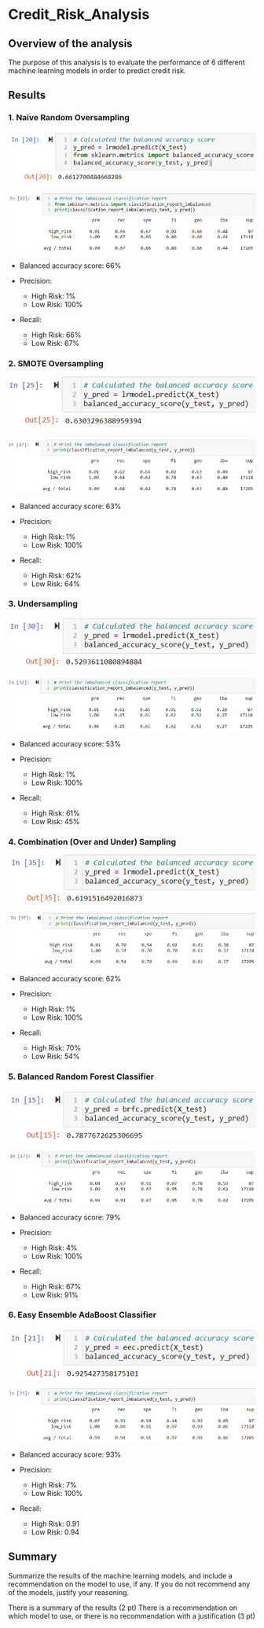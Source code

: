 # Credit_Risk_Analysis

## Overview of the analysis
The purpose of this analysis is to evaluate the performance of 6 different machine learning models in order to predict credit risk.

## Results

### 1. Naive Random Oversampling

![Naive Random Oversampling Balanced accuracy score](./Images/NaiveRandomOversampling1.PNG)

![Naive Random Oversampling Risks](./Images/NaiveRandomOversampling2.PNG)

- Balanced accuracy score: 66%

- Precision:
  - High Risk: 1%
  - Low Risk: 100%

- Recall: 
  - High Risk: 66%
  - Low Risk: 67%


### 2. SMOTE Oversampling

![SMOTE Oversampling Balanced accuracy score](./Images/SmoteOversampling1.PNG)

![SMOTE Oversampling Risks](./Images/SmoteOversampling2.PNG)

- Balanced accuracy score: 63%

- Precision:
  - High Risk: 1%
  - Low Risk: 100%

- Recall: 
  - High Risk: 62%
  - Low Risk: 64%

### 3. Undersampling

![Undersampling Balanced accuracy score](./Images/Undersampling1.PNG)

![Undersampling Risks](./Images/Undersampling2.PNG)

- Balanced accuracy score: 53%

- Precision:
  - High Risk: 1%
  - Low Risk: 100%

- Recall: 
  - High Risk: 61%
  - Low Risk: 45%

### 4. Combination (Over and Under) Sampling

![Combination (Over and Under) Sampling Balanced accuracy score](./Images/CombinationSampling1.PNG)

![Combination (Over and Under) Sampling Risks](./Images/CombinationSampling2.PNG)

- Balanced accuracy score: 62%

- Precision:
  - High Risk: 1%
  - Low Risk: 100%

- Recall: 
  - High Risk: 70%
  - Low Risk: 54%

### 5. Balanced Random Forest Classifier

![Balanced Random Forest Classifier Balanced accuracy score](./Images/BalancedRandomForest1.PNG)

![Balanced Random Forest Classifier Risks](./Images/BalancedRandomForest2.PNG)

- Balanced accuracy score: 79%

- Precision:
  - High Risk: 4%
  - Low Risk: 100%

- Recall: 
  - High Risk: 67%
  - Low Risk: 91%

### 6. Easy Ensemble AdaBoost Classifier

![Easy Ensemble AdaBoost Classifier Balanced accuracy score](./Images/EasyEnsembleAdaBoost1.PNG)

![Easy Ensemble AdaBoost Classifier Risks](./Images/EasyEnsembleAdaBoost2.PNG)

- Balanced accuracy score: 93%

- Precision:
  - High Risk: 7%
  - Low Risk: 100%

- Recall: 
  - High Risk: 0.91
  - Low Risk: 0.94


## Summary

Summarize the results of the machine learning models, and include a recommendation on the model to use, if any. If you do not recommend any of the models, justify your reasoning.

There is a summary of the results (2 pt)
There is a recommendation on which model to use, or there is no recommendation with a justification (3 pt)